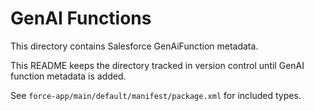 # GenAI Functions

This directory contains Salesforce GenAiFunction metadata.

This README keeps the directory tracked in version control until GenAI function metadata is added.

See `force-app/main/default/manifest/package.xml` for included types.
